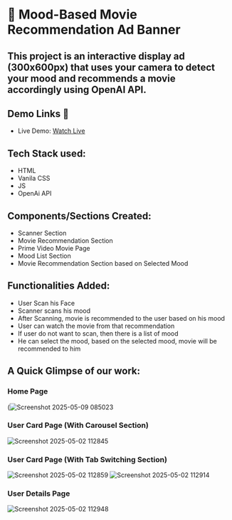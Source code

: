 # 🎥 Mood-Based Movie Recommendation Ad Banner

## This project is an interactive display ad (300x600px) that uses your camera to detect your mood and recommends a movie accordingly using OpenAI API.

## Demo Links 🚀
- Live Demo: [Watch Live](https://comp-assign.vercel.app/)

## Tech Stack used:
- HTML
- Vanila CSS
- JS
- OpenAi API

## Components/Sections Created:
- Scanner Section
- Movie Recommendation Section
- Prime Video Movie Page
- Mood List Section
- Movie Recommendation Section based on Selected Mood

## Functionalities Added:
- User Scan his Face
- Scanner scans his mood
- After Scanning, movie is recommended to the user based on his mood
- User can watch the movie from that recommendation
- If user do not want to scan, then there is a list of mood
- He can select the mood, based on the selected mood, movie will be recommended to him

## A Quick Glimpse of our work:
### Home Page
(![Screenshot 2025-05-09 085023](https://github.com/user-attachments/assets/5ddff5e5-d1f4-4770-8f0d-ef4d34ce84ce)


### User Card Page (With Carousel Section)
![Screenshot 2025-05-02 112845](https://github.com/user-attachments/assets/18e08240-ceb5-48a1-aa01-a013cbe5acfc)

### User Card Page (With Tab Switching Section)
![Screenshot 2025-05-02 112859](https://github.com/user-attachments/assets/68e889da-7b68-42a9-8101-4fee8ac162bc)
![Screenshot 2025-05-02 112914](https://github.com/user-attachments/assets/d8c50817-a27c-436f-95be-0103ec907b6f)

### User Details Page
![Screenshot 2025-05-02 112948](https://github.com/user-attachments/assets/2c0a697f-7b48-48a8-9940-897a25523523)
